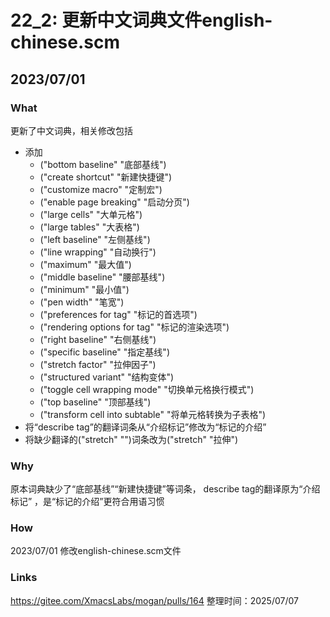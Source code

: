 # 22_2: 更新中文词典文件english-chinese.scm

## 2023/07/01

### What

更新了中文词典，相关修改包括
- 添加
  - ("bottom baseline" "底部基线")
  - ("create shortcut" "新建快捷键")
  - ("customize macro" "定制宏")
  - ("enable page breaking" "启动分页")
  - ("large cells" "大单元格")
  - ("large tables" "大表格")
  - ("left baseline" "左侧基线")
  - ("line wrapping" "自动换行")
  - ("maximum" "最大值")
  - ("middle baseline" "腰部基线")
  - ("minimum" "最小值")
  - ("pen width" "笔宽")
  - ("preferences for tag" "标记的首选项")
  - ("rendering options for tag" "标记的渲染选项")
  - ("right baseline" "右侧基线")
  - ("specific baseline" "指定基线")
  - ("stretch factor" "拉伸因子")
  - ("structured variant" "结构变体")
  - ("toggle cell wrapping mode" "切换单元格换行模式")
  - ("top baseline" "顶部基线")
  - ("transform cell into subtable" "将单元格转换为子表格")
- 将“describe tag”的翻译词条从“介绍标记”修改为“标记的介绍”
- 将缺少翻译的("stretch" "")词条改为("stretch" "拉伸")

### Why
原本词典缺少了“底部基线”“新建快捷键”等词条，
describe tag的翻译原为“介绍标记” ，是“标记的介绍”更符合用语习惯


### How
2023/07/01 修改english-chinese.scm文件


### Links
 https://gitee.com/XmacsLabs/mogan/pulls/164
整理时间：2025/07/07
